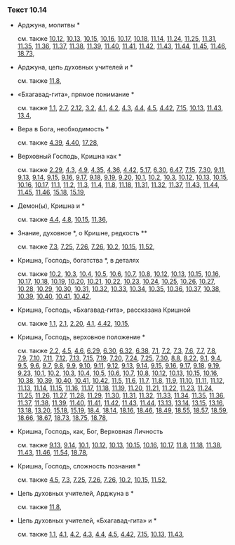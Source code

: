 ### Текст 10.14
	
- Арджуна, молитвы *

	см. также  [10.12](../10/1012.md),  [10.13](../10/1013.md),  [10.15](../10/1015.md),  [10.16](../10/1016.md),  [10.17](../10/1017.md),  [10.18](../10/1018.md),  [11.14](../11/1114.md),  [11.24](../11/1124.md),  [11.25](../11/1125.md),  [11.31](../11/1131.md),  [11.35](../11/1135.md),  [11.36](../11/1136.md),  [11.37](../11/1137.md),  [11.38](../11/1138.md),  [11.39](../11/1139.md),  [11.40](../11/1140.md),  [11.41](../11/1141.md),  [11.42](../11/1142.md),  [11.43](../11/1143.md),  [11.44](../11/1144.md),  [11.45](../11/1145.md),  [11.46](../11/1146.md),  [18.73](../18/1873.md), 
	
- Арджуна, цепь духовных учителей и *

	см. также  [11.8](../11/1108.md), 
	
- «Бхагавад-гита», прямое понимание *

	см. также  [1.1](../01/0101.md),  [2.7](../02/0207.md),  [2.12](../02/0212.md),  [3.2](../03/0302.md),  [4.1](../04/0401.md),  [4.2](../04/0402.md),  [4.3](../04/0403.md),  [4.4](../04/0404.md),  [4.5](../04/0405.md),  [4.42](../04/0442.md),  [7.15](../07/0715.md),  [10.13](../10/1013.md),  [11.43](../11/1143.md),  [13.4](../13/1304.md), 
	
- Вера в Бога, необходимость *

	см. также  [4.39](../04/0439.md),  [4.40](../04/0440.md),  [17.28](../17/1728.md), 
	
- Верховный Господь, Кришна как *

	см. также  [2.29](../02/0229.md),  [4.3](../04/0403.md),  [4.9](../04/0409.md),  [4.35](../04/0435.md),  [4.36](../04/0436.md),  [4.42](../04/0442.md),  [5.17](../05/0517.md),  [6.30](../06/0630.md),  [6.47](../06/0647.md),  [7.15](../07/0715.md),  [7.30](../07/0730.md),  [9.11](../09/0911.md),  [9.13](../09/0913.md),  [9.14](../09/0914.md),  [9.15](../09/0915.md),  [9.16](../09/0916.md),  [9.17](../09/0917.md),  [9.18](../09/0918.md),  [9.19](../09/0919.md),  [9.20](../09/0920.md),  [10.1](../10/1001.md),  [10.2](../10/1002.md),  [10.3](../10/1003.md),  [10.12](../10/1012.md),  [10.13](../10/1013.md),  [10.15](../10/1015.md),  [10.16](../10/1016.md),  [10.17](../10/1017.md),  [11.1](../11/1101.md),  [11.2](../11/1102.md),  [11.3](../11/1103.md),  [11.4](../11/1104.md),  [11.8](../11/1108.md),  [11.18](../11/1118.md),  [11.31](../11/1131.md),  [11.32](../11/1132.md),  [11.37](../11/1137.md),  [11.43](../11/1143.md),  [11.44](../11/1144.md),  [11.45](../11/1145.md),  [11.46](../11/1146.md),  [15.18](../15/1518.md),  [15.19](../15/1519.md), 
	
- Демон(ы), Кришна и *

	см. также  [4.4](../04/0404.md),  [4.8](../04/0408.md),  [10.15](../10/1015.md),  [11.36](../11/1136.md), 
	
- Знание, духовное *, о Кришне, редкость **

	см. также  [7.3](../07/0703.md),  [7.25](../07/0725.md),  [7.26](../07/0726.md),  [7.26](../07/0726.md),  [10.2](../10/1002.md),  [10.15](../10/1015.md),  [11.52](../11/1152.md), 
	
- Кришна, Господь, богатства *, в деталях

	см. также  [10.2](../10/1002.md),  [10.3](../10/1003.md),  [10.4](../10/1004.md),  [10.5](../10/1005.md),  [10.6](../10/1006.md),  [10.7](../10/1007.md),  [10.8](../10/1008.md),  [10.12](../10/1012.md),  [10.13](../10/1013.md),  [10.15](../10/1015.md),  [10.16](../10/1016.md),  [10.17](../10/1017.md),  [10.18](../10/1018.md),  [10.19](../10/1019.md),  [10.20](../10/1020.md),  [10.21](../10/1021.md),  [10.22](../10/1022.md),  [10.23](../10/1023.md),  [10.24](../10/1024.md),  [10.25](../10/1025.md),  [10.26](../10/1026.md),  [10.27](../10/1027.md),  [10.28](../10/1028.md),  [10.29](../10/1029.md),  [10.30](../10/1030.md),  [10.31](../10/1031.md),  [10.32](../10/1032.md),  [10.33](../10/1033.md),  [10.34](../10/1034.md),  [10.35](../10/1035.md),  [10.36](../10/1036.md),  [10.37](../10/1037.md),  [10.38](../10/1038.md),  [10.39](../10/1039.md),  [10.40](../10/1040.md),  [10.41](../10/1041.md),  [10.42](../10/1042.md), 
	
- Кришна, Господь, «Бхагавад-гита», рассказана Кришной

	см. также  [1.1](../01/0101.md),  [2.1](../02/0201.md),  [2.20](../02/0220.md),  [4.1](../04/0401.md),  [4.42](../04/0442.md),  [10.15](../10/1015.md), 
	
- Кришна, Господь, верховное положение *

	см. также  [2.2](../02/0202.md),  [4.5](../04/0405.md),  [4.6](../04/0406.md),  [6.29](../06/0629.md),  [6.30](../06/0630.md),  [6.32](../06/0632.md),  [6.38](../06/0638.md),  [7.1](../07/0701.md),  [7.2](../07/0702.md),  [7.3](../07/0703.md),  [7.6](../07/0706.md),  [7.7](../07/0707.md),  [7.8](../07/0708.md),  [7.9](../07/0709.md),  [7.10](../07/0710.md),  [7.11](../07/0711.md),  [7.12](../07/0712.md),  [7.13](../07/0713.md),  [7.15](../07/0715.md),  [7.19](../07/0719.md),  [7.20](../07/0720.md),  [7.24](../07/0724.md),  [7.25](../07/0725.md),  [7.30](../07/0730.md),  [8.8](../08/0808.md),  [8.22](../08/0822.md),  [9.1](../09/0901.md),  [9.4](../09/0904.md),  [9.5](../09/0905.md),  [9.6](../09/0906.md),  [9.7](../09/0907.md),  [9.8](../09/0908.md),  [9.9](../09/0909.md),  [9.10](../09/0910.md),  [9.11](../09/0911.md),  [9.12](../09/0912.md),  [9.13](../09/0913.md),  [9.14](../09/0914.md),  [9.15](../09/0915.md),  [9.16](../09/0916.md),  [9.17](../09/0917.md),  [9.18](../09/0918.md),  [9.19](../09/0919.md),  [9.23](../09/0923.md),  [10.1](../10/1001.md),  [10.2](../10/1002.md),  [10.3](../10/1003.md),  [10.4](../10/1004.md),  [10.5](../10/1005.md),  [10.6](../10/1006.md),  [10.7](../10/1007.md),  [10.8](../10/1008.md),  [10.12](../10/1012.md),  [10.13](../10/1013.md),  [10.15](../10/1015.md),  [10.16](../10/1016.md),  [10.38](../10/1038.md),  [10.39](../10/1039.md),  [10.40](../10/1040.md),  [10.41](../10/1041.md),  [10.42](../10/1042.md),  [11.5](../11/1105.md),  [11.6](../11/1106.md),  [11.7](../11/1107.md),  [11.8](../11/1108.md),  [11.9](../11/1109.md),  [11.10](../11/1110.md),  [11.11](../11/1111.md),  [11.12](../11/1112.md),  [11.13](../11/1113.md),  [11.14](../11/1114.md),  [11.15](../11/1115.md),  [11.16](../11/1116.md),  [11.17](../11/1117.md),  [11.18](../11/1118.md),  [11.19](../11/1119.md),  [11.20](../11/1120.md),  [11.21](../11/1121.md),  [11.22](../11/1122.md),  [11.23](../11/1123.md),  [11.24](../11/1124.md),  [11.25](../11/1125.md),  [11.26](../11/1126.md),  [11.27](../11/1127.md),  [11.28](../11/1128.md),  [11.29](../11/1129.md),  [11.30](../11/1130.md),  [11.31](../11/1131.md),  [11.32](../11/1132.md),  [11.33](../11/1133.md),  [11.34](../11/1134.md),  [11.35](../11/1135.md),  [11.36](../11/1136.md),  [11.37](../11/1137.md),  [11.38](../11/1138.md),  [11.39](../11/1139.md),  [11.40](../11/1140.md),  [11.41](../11/1141.md),  [11.42](../11/1142.md),  [11.43](../11/1143.md),  [11.44](../11/1144.md),  [13.13](../13/1313.md),  [13.14](../13/1314.md),  [13.15](../13/1315.md),  [13.16](../13/1316.md),  [13.18](../13/1318.md),  [13.20](../13/1320.md),  [15.18](../15/1518.md),  [15.19](../15/1519.md),  [18.4](../18/1804.md),  [18.14](../18/1814.md),  [18.16](../18/1816.md),  [18.46](../18/1846.md),  [18.49](../18/1849.md),  [18.55](../18/1855.md),  [18.57](../18/1857.md),  [18.59](../18/1859.md),  [18.66](../18/1866.md),  [18.67](../18/1867.md),  [18.73](../18/1873.md),  [18.75](../18/1875.md),  [18.78](../18/1878.md), 
	
- Кришна, Господь, как, Бог, Верховная Личность

	см. также  [9.13](../09/0913.md),  [9.14](../09/0914.md),  [10.1](../10/1001.md),  [10.12](../10/1012.md),  [10.13](../10/1013.md),  [10.15](../10/1015.md),  [10.16](../10/1016.md),  [10.17](../10/1017.md),  [11.8](../11/1108.md),  [11.18](../11/1118.md),  [11.38](../11/1138.md),  [11.43](../11/1143.md),  [11.46](../11/1146.md),  [11.54](../11/1154.md),  [18.78](../18/1878.md), 
	
- Кришна, Господь, сложность познания *

	см. также  [4.5](../04/0405.md),  [7.3](../07/0703.md),  [7.25](../07/0725.md),  [7.26](../07/0726.md),  [7.26](../07/0726.md),  [10.2](../10/1002.md),  [10.15](../10/1015.md),  [11.52](../11/1152.md), 
	
- Цепь духовных учителей, Арджуна в *

	см. также  [11.8](../11/1108.md), 
	
- Цепь духовных учителей, «Бхагавад-гита» и *

	см. также  [1.1](../01/0101.md),  [4.1](../04/0401.md),  [4.2](../04/0402.md),  [4.3](../04/0403.md),  [4.4](../04/0404.md),  [4.5](../04/0405.md),  [4.42](../04/0442.md),  [7.15](../07/0715.md),  [10.13](../10/1013.md),  [11.43](../11/1143.md), 
